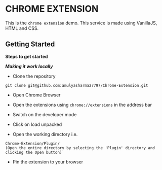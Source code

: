 # CHROME EXTENSION
This is the ```chrome extension``` demo. This service is made using VanillaJS, HTML and CSS. 

## Getting Started
 **Steps to get started**

 ***Making it work locally***
 

* Clone the repository 
 ```
 git clone git@github.com:amulyasharma27797/Chrome-Extension.git
 ```

* Open Chrome Browser 

* Open the extensions using ```chrome://extensions``` in the address bar

* Switch on the developer mode

* Click on load unpacked

* Open the working directory i.e.
```
Chrome-Extension/Plugin/
(Open the entire directory by selecting the 'Plugin' directory and clicking the Open button)
```

* Pin the extension to your browser
